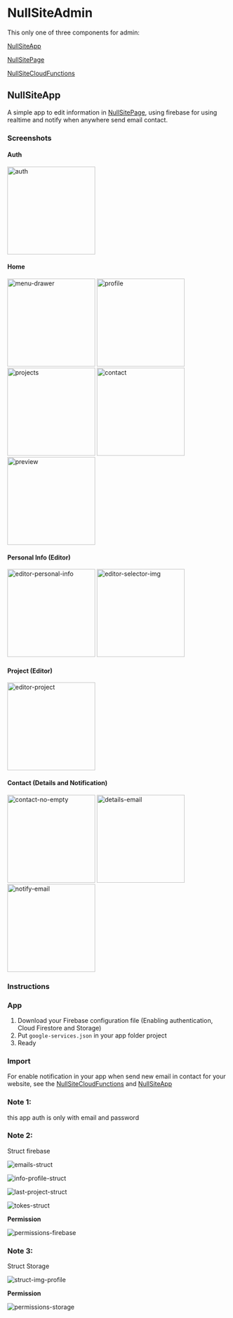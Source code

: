 # NullSiteAdmin

This only one of three components for admin:

<p>
  <a href="https://github.com/Hcnc100/NullSiteApp" target="_blank">NullSiteApp</a>
</p>
<p>
  <a href="https://github.com/Hcnc100/NullPointerPage" target="_blank">NullSitePage</a>
</p>
<p>
  <a href="https://github.com/Hcnc100/NullSiteFunctions" target="_blank">NullSiteCloudFunctions</a>
</p>

## NullSiteApp

A simple app to edit information in <a href="https://nullpointer-716ae.web.app" target="_blank">
NullSitePage</a>, using firebase for using realtime and notify when anywhere send email contact.

### Screenshots

#### Auth

<p>
  <img src="https://i.imgur.com/cGDY5Dl.png" alt="auth" width="200"/>
</p>

#### Home

<p>
  <img src="https://i.imgur.com/F5daPlQ.png" alt="menu-drawer" width="200"/>
  <img src="https://i.imgur.com/W9p43hz.png" alt="profile" width="200"/>
  <img src="https://i.imgur.com/oepitmt.png" alt="projects" width="200"/>
  <img src="https://i.imgur.com/9hT8Nil.png" alt="contact" width="200"/>
  <img src="https://i.imgur.com/IbICxDN.png" alt="preview" width="200"/>
</p>

#### Personal Info (Editor)

<p>
  <img src="https://i.imgur.com/KOqtn2U.png" alt="editor-personal-info" width="200"/>
  <img src="https://i.imgur.com/oWIzk19.png" alt="editor-selector-img" width="200"/>
</p>

#### Project (Editor)

<p>
  <img src="https://i.imgur.com/4qRWnnV.png" alt="editor-project" width="200"/>
</p>

#### Contact (Details and Notification)

<p>
  <img src="https://i.imgur.com/jYmZVgy.png" alt="contact-no-empty" width="200"/>
  <img src="https://i.imgur.com/mpsMBr6.png" alt="details-email" width="200"/>
  <img src="https://i.imgur.com/A6I0ZB6.png" alt="notify-email" width="200"/>
</p>

### Instructions

### App

1. Download your Firebase configuration file (Enabling authentication, Cloud Firestore and Storage)
2. Put `google-services.json` in your app folder project
3. Ready

### Import

For enable notification in your app when send new email in contact for your website, see
the <a href="https://github.com/Hcnc100/NullSiteFunctions" target="_blank">NullSiteCloudFunctions</a> and 
<a href="https://github.com/Hcnc100/NullSiteApp" target="_blank">NullSiteApp</a>

### Note 1:

this app auth is only with email and password

### Note 2:

Struct firebase

<p>
    <img src="https://i.imgur.com/LrZbng8.png" alt="emails-struct"/>
</p>

<p>
    <img src="https://i.imgur.com/T9lntXH.png" alt="info-profile-struct"/>
</p>

<p>
    <img src="https://i.imgur.com/79byDuI.png" alt="last-project-struct"/>
</p>

<p>
    <img src="https://i.imgur.com/rSas1Oa.png" alt="tokes-struct"/>
</p>

**Permission**

<p>
    <img src="https://i.imgur.com/gByFaO8.png" alt="permissions-firebase"/>
</p>

### Note 3:

Struct Storage

<p>
    <img src="https://i.imgur.com/nk9dsmf.png" alt="struct-img-profile"/>
</p>

**Permission**

<p>
    <img src="https://i.imgur.com/efoNkXU.png" alt="permissions-storage"/>
</p>
